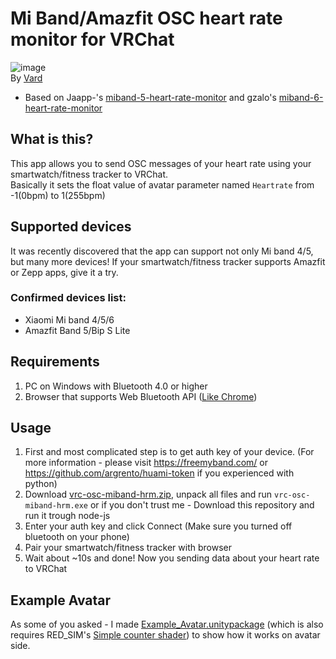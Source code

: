 # Mi Band/Amazfit OSC heart rate monitor for VRChat
![image](https://i.imgur.com/J6bFJ7u.png)  
By [Vard](https://twitter.com/VardFree)
- Based on Jaapp-'s [miband-5-heart-rate-monitor](https://github.com/Jaapp-/miband-5-heart-rate-monitor) and gzalo's [miband-6-heart-rate-monitor](https://github.com/gzalo/miband-6-heart-rate-monitor)

## What is this?
This app allows you to send OSC messages of your heart rate using your smartwatch/fitness tracker to VRChat.  
Basically it sets the float value of avatar parameter named `Heartrate` from -1(0bpm) to 1(255bpm)

## Supported devices
It was recently discovered that the app can support not only Mi band 4/5, but many more devices! If your smartwatch/fitness tracker supports Amazfit or Zepp apps, give it a try.
### Confirmed devices list:
- Xiaomi Mi band 4/5/6
- Amazfit Band 5/Bip S Lite

## Requirements
1. PC on Windows with Bluetooth 4.0 or higher
2. Browser that supports Web Bluetooth API ([Like Chrome](https://google.com/chrome))

## Usage
1. First and most complicated step is to get auth key of your device. (For more information - please visit https://freemyband.com/ or https://github.com/argrento/huami-token if you experienced with python)
2. Download [vrc-osc-miband-hrm.zip](https://github.com/vard88508/vrc-osc-miband-hrm/releases), unpack all files and run `vrc-osc-miband-hrm.exe` or if you don't trust me - Download this repository and run it trough node-js
3. Enter your auth key and click Connect (Make sure you turned off bluetooth on your phone)
4. Pair your smartwatch/fitness tracker with browser
5. Wait about ~10s and done! Now you sending data about your heart rate to VRChat

## Example Avatar
As some of you asked - I made [Example_Avatar.unitypackage](https://github.com/vard88508/vrc-osc-miband-hrm/releases) (which is also requires RED_SIM's [Simple counter shader](https://patreon.com/posts/simple-counter-62864361)) to show how it works on avatar side.
